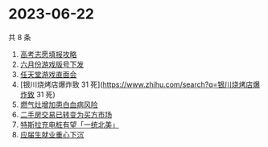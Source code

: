 # 2023-06-22

共 8 条

<!-- BEGIN -->
<!-- 最后更新时间 Thu Jun 22 2023 14:15:30 GMT+0800 (China Standard Time) -->

1. [高考志愿填报攻略](https://www.zhihu.com/search?q=高考志愿填报攻略)
1. [六月份游戏版号下发](https://www.zhihu.com/search?q=六月份游戏版号下发)
1. [任天堂游戏直面会](https://www.zhihu.com/search?q=任天堂游戏直面会)
1. [银川烧烤店爆炸致 31 死](https://www.zhihu.com/search?q=银川烧烤店爆炸致 31
   死)
1. [燃气灶增加患白血病风险](https://www.zhihu.com/search?q=燃气灶增加患白血病风险)
1. [二手房交易已转变为买方市场](https://www.zhihu.com/search?q=二手房交易已转变为买方市场)
1. [特斯拉充电桩有望「一统北美」](https://www.zhihu.com/search?q=特斯拉充电桩有望「一统北美」)
1. [应届生就业重心下沉](https://www.zhihu.com/search?q=应届生就业重心下沉)

<!-- END -->
